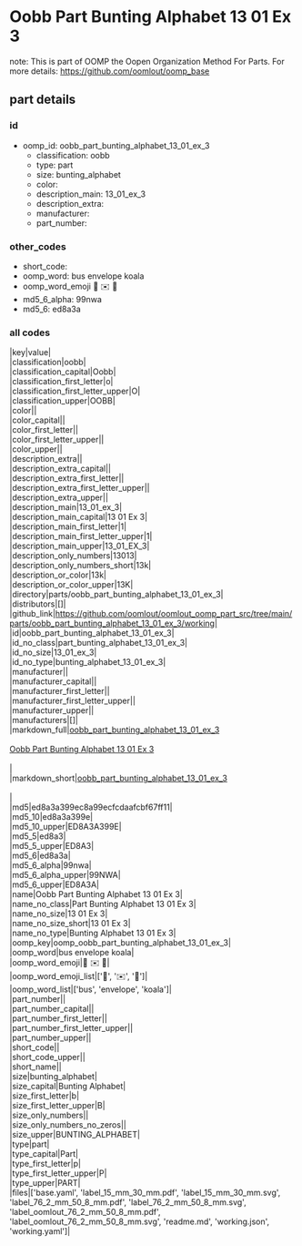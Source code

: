 # Oobb Part Bunting Alphabet 13 01 Ex 3  

note: This is part of OOMP the Oopen Organization Method For Parts. For more details: https://github.com/oomlout/oomp_base

##  part details





### id
* oomp_id: oobb_part_bunting_alphabet_13_01_ex_3
  * classification: oobb
  * type: part
  * size: bunting_alphabet
  * color: 
  * description_main: 13_01_ex_3
  * description_extra: 
  * manufacturer: 
  * part_number: 

### other_codes
* short_code: 
* oomp_word: bus envelope koala
* oomp_word_emoji :bus: :envelope: :koala:
* md5_6_alpha: 99nwa
* md5_6: ed8a3a

### all codes 
|key|value|  
|classification|oobb|  
|classification_capital|Oobb|  
|classification_first_letter|o|  
|classification_first_letter_upper|O|  
|classification_upper|OOBB|  
|color||  
|color_capital||  
|color_first_letter||  
|color_first_letter_upper||  
|color_upper||  
|description_extra||  
|description_extra_capital||  
|description_extra_first_letter||  
|description_extra_first_letter_upper||  
|description_extra_upper||  
|description_main|13_01_ex_3|  
|description_main_capital|13 01 Ex 3|  
|description_main_first_letter|1|  
|description_main_first_letter_upper|1|  
|description_main_upper|13_01_EX_3|  
|description_only_numbers|13013|  
|description_only_numbers_short|13k|  
|description_or_color|13k|  
|description_or_color_upper|13K|  
|directory|parts/oobb_part_bunting_alphabet_13_01_ex_3|  
|distributors|[]|  
|github_link|https://github.com/oomlout/oomlout_oomp_part_src/tree/main/parts/oobb_part_bunting_alphabet_13_01_ex_3/working|  
|id|oobb_part_bunting_alphabet_13_01_ex_3|  
|id_no_class|part_bunting_alphabet_13_01_ex_3|  
|id_no_size|13_01_ex_3|  
|id_no_type|bunting_alphabet_13_01_ex_3|  
|manufacturer||  
|manufacturer_capital||  
|manufacturer_first_letter||  
|manufacturer_first_letter_upper||  
|manufacturer_upper||  
|manufacturers|[]|  
|markdown_full|[oobb_part_bunting_alphabet_13_01_ex_3](https://github.com/oomlout/oomlout_oomp_part_src/tree/main/parts/oobb_part_bunting_alphabet_13_01_ex_3/working)<br>[](https://github.com/oomlout/oomlout_oomp_part_src/tree/main/parts/oobb_part_bunting_alphabet_13_01_ex_3/working)<br>[Oobb Part Bunting Alphabet 13 01 Ex 3](https://github.com/oomlout/oomlout_oomp_part_src/tree/main/parts/oobb_part_bunting_alphabet_13_01_ex_3/working)<br><br>|  
|markdown_short|[oobb_part_bunting_alphabet_13_01_ex_3](https://github.com/oomlout/oomlout_oomp_part_src/tree/main/parts/oobb_part_bunting_alphabet_13_01_ex_3/working)<br><br>|  
|md5|ed8a3a399ec8a99ecfcdaafcbf67ff11|  
|md5_10|ed8a3a399e|  
|md5_10_upper|ED8A3A399E|  
|md5_5|ed8a3|  
|md5_5_upper|ED8A3|  
|md5_6|ed8a3a|  
|md5_6_alpha|99nwa|  
|md5_6_alpha_upper|99NWA|  
|md5_6_upper|ED8A3A|  
|name|Oobb Part Bunting Alphabet 13 01 Ex 3|  
|name_no_class|Part Bunting Alphabet 13 01 Ex 3|  
|name_no_size|13 01 Ex 3|  
|name_no_size_short|13 01 Ex 3|  
|name_no_type|Bunting Alphabet 13 01 Ex 3|  
|oomp_key|oomp_oobb_part_bunting_alphabet_13_01_ex_3|  
|oomp_word|bus envelope koala|  
|oomp_word_emoji|:bus: :envelope: :koala:|  
|oomp_word_emoji_list|[':bus:', ':envelope:', ':koala:']|  
|oomp_word_list|['bus', 'envelope', 'koala']|  
|part_number||  
|part_number_capital||  
|part_number_first_letter||  
|part_number_first_letter_upper||  
|part_number_upper||  
|short_code||  
|short_code_upper||  
|short_name||  
|size|bunting_alphabet|  
|size_capital|Bunting Alphabet|  
|size_first_letter|b|  
|size_first_letter_upper|B|  
|size_only_numbers||  
|size_only_numbers_no_zeros||  
|size_upper|BUNTING_ALPHABET|  
|type|part|  
|type_capital|Part|  
|type_first_letter|p|  
|type_first_letter_upper|P|  
|type_upper|PART|  
|files|['base.yaml', 'label_15_mm_30_mm.pdf', 'label_15_mm_30_mm.svg', 'label_76_2_mm_50_8_mm.pdf', 'label_76_2_mm_50_8_mm.svg', 'label_oomlout_76_2_mm_50_8_mm.pdf', 'label_oomlout_76_2_mm_50_8_mm.svg', 'readme.md', 'working.json', 'working.yaml']|  
